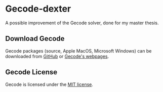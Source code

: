 # Gecode-dexter

A possible improvement of the Gecode solver, done for my master thesis.

## Download Gecode

Gecode packages (source, Apple MacOS, Microsoft Windows) can be downloaded from
[GitHub](https://github.com/Gecode/gecode/releases)
or
[Gecode's webpages](https://gecode.github.io/download.html).

## Gecode License

Gecode is licensed under the
[MIT license](https://github.com/Gecode/gecode/blob/master/LICENSE).